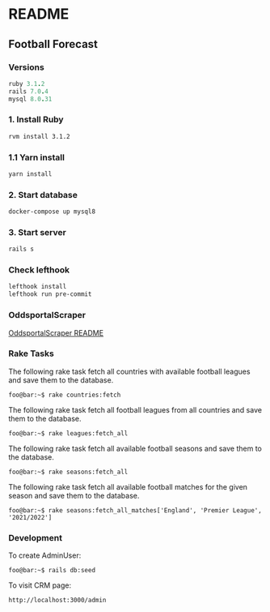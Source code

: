 # README

## Football Forecast


### Versions

```rb
ruby 3.1.2
rails 7.0.4
mysql 8.0.31
```

### 1. Install Ruby

```bash
rvm install 3.1.2
```

### 1.1 Yarn install

```bash
yarn install
```

### 2. Start database

```bash
docker-compose up mysql8
```
### 3. Start server

```bash
rails s
```

### Check lefthook

```bash
lefthook install
lefthook run pre-commit
```

### OddsportalScraper

[OddsportalScraper README](gems/oddsportal_scraper/README.md)

### Rake Tasks

The following rake task fetch all countries with available football leagues and save them to the database.

```console
foo@bar:~$ rake countries:fetch
```

The following rake task fetch all football leagues from all countries and save them to the database.

```console
foo@bar:~$ rake leagues:fetch_all
```

The following rake task fetch all available football seasons and save them to the database.

```console
foo@bar:~$ rake seasons:fetch_all
```

The following rake task fetch all available football matches for the given season and save them to the database.

```console
foo@bar:~$ rake seasons:fetch_all_matches['England', 'Premier League', '2021/2022']
```

### Development

To create AdminUser:

```console
foo@bar:~$ rails db:seed
```

To visit CRM page:

`http://localhost:3000/admin`
